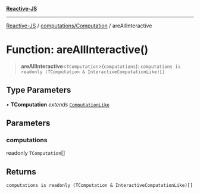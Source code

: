 [**Reactive-JS**](../../../README.md)

***

[Reactive-JS](../../../README.md) / [computations/Computation](../README.md) / areAllInteractive

# Function: areAllInteractive()

> **areAllInteractive**\<`TComputation`\>(`computations`): `computations is readonly (TComputation & InteractiveComputationLike)[]`

## Type Parameters

• **TComputation** *extends* [`ComputationLike`](../../interfaces/ComputationLike.md)

## Parameters

### computations

readonly `TComputation`[]

## Returns

`computations is readonly (TComputation & InteractiveComputationLike)[]`
